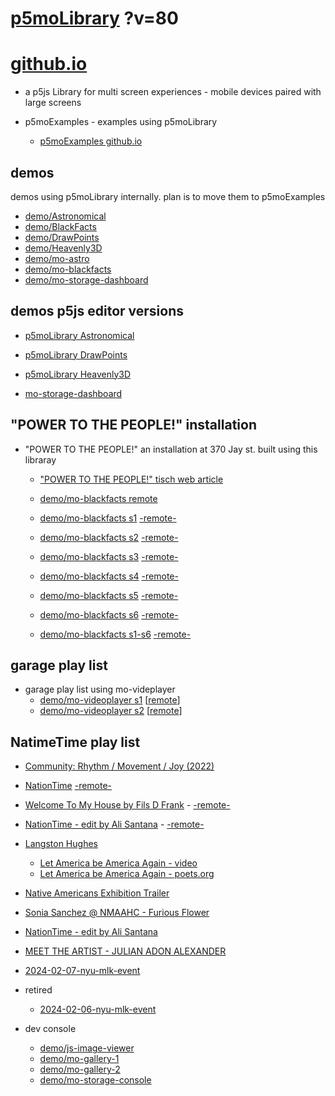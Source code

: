 # [p5moLibrary](https://github.com/molab-itp/p5moLibrary) ?v=80

# [github.io](https://molab-itp.github.io/p5moLibrary/src?v=80)

- a p5js Library for multi screen experiences - mobile devices paired with large screens

- p5moExamples - examples using p5moLibrary

  - [ p5moExamples github.io ](https://molab-itp.github.io/p5moExamples)

## demos

demos using p5moLibrary internally. plan is to move them to p5moExamples

- [demo/Astronomical](demo/Astronomical?v=80)
- [demo/BlackFacts](demo/BlackFacts?v=80)
- [demo/DrawPoints](demo/DrawPoints?v=80)
- [demo/Heavenly3D](demo/Heavenly3D?v=80)
- [demo/mo-astro](demo/mo-astro?v=80)
- [demo/mo-blackfacts](demo/mo-blackfacts?v=80)
- [demo/mo-storage-dashboard](demo/mo-storage-dashboard?v=80)

## demos p5js editor versions

- [p5moLibrary Astronomical](https://editor.p5js.org/jht9629-nyu/sketches/iIIAb8KIDr)

- [p5moLibrary DrawPoints](https://editor.p5js.org/jht9629-nyu/sketches/TQyVoswjQ)

- [p5moLibrary Heavenly3D](https://editor.p5js.org/jht9629-nyu/sketches/6VM5IMP4m)

- [mo-storage-dashboard](https://editor.p5js.org/jht9629-nyu/sketches/Osz28nOS9)

## "POWER TO THE PEOPLE!" installation

- "POWER TO THE PEOPLE!" an installation at 370 Jay st. built using this libraray

  - ["POWER TO THE PEOPLE!" tisch web article](https://tisch.nyu.edu/itp/news/spring-2024/community-facing-interactive-installations-on-the-ground-floor-o)

  - [demo/mo-blackfacts remote](demo/mo-blackfacts?v=80)
  - [demo/mo-blackfacts s1](demo/mo-blackfacts?v=80&group=s1&qrcode=mo-blackfacts-qrcode-1.png) [-remote-](demo/mo-blackfacts?v=80&group=s1)
  - [demo/mo-blackfacts s2](demo/mo-blackfacts?v=80&group=s2&qrcode=mo-blackfacts-qrcode-2.png) [-remote-](demo/mo-blackfacts?v=80&group=s2)
  - [demo/mo-blackfacts s3](demo/mo-blackfacts?v=80&group=s3&qrcode=mo-blackfacts-qrcode-3.png) [-remote-](demo/mo-blackfacts?v=80&group=s3)
  - [demo/mo-blackfacts s4](demo/mo-blackfacts?v=80&group=s4&qrcode=mo-blackfacts-qrcode-4.png) [-remote-](demo/mo-blackfacts?v=80&group=s4)
  - [demo/mo-blackfacts s5](demo/mo-blackfacts?v=80&group=s5&qrcode=mo-blackfacts-qrcode-5.png) [-remote-](demo/mo-blackfacts?v=80&group=s5)
  - [demo/mo-blackfacts s6](demo/mo-blackfacts?v=80&group=s6&qrcode=mo-blackfacts-qrcode-6.png) [-remote-](demo/mo-blackfacts?v=80&group=s6)
  - [demo/mo-blackfacts s1-s6](demo/mo-blackfacts?v=80&group=s1,s2,s3,s4,s5,s6&qrcode=mo-blackfacts-qrcode-1-6.png) [-remote-](demo/mo-blackfacts?v=80&group=s1,s2,s3,s4,s5,s6)

## garage play list

- garage play list using mo-videplayer
  - [demo/mo-videoplayer s1](demo/mo-videoplayer?v=80&group=s1&qrcode=mo-videoplayer-qrcode-1.png)
    [[remote](qrcode/mo-videoplayer.html?v=80&group=s1)]
  - [demo/mo-videoplayer s2](demo/mo-videoplayer?v=80&group=s2&qrcode=mo-videoplayer-qrcode-2.png)
    [[remote](qrcode/mo-videoplayer.html?v=80&group=s2)]

## NatimeTime play list

- [Community: Rhythm / Movement / Joy (2022)](demo/mo-videoplayer/index.html?playlist=8HfVf69nUX0)

- [NationTime](demo/mo-videoplayer/index.html?qrcode=NationTime.png) [-remote-](demo/mo-videoplayer/index.html)

- [Welcome To My House by Fils D Frank](demo/mo-videoplayer/?playlist=kinLtCLHYvo&title=Welcome%20To%20My%20House%20by%20Fils%20D%20Frank&qrcode=NationTime.png) - [-remote-](demo/mo-videoplayer/?playlist=kinLtCLHYvo&title=Welcome%20To%20My%20House%20by%20Fils%20D%20Frank)

- [NationTime - edit by Ali Santana](demo/mo-videoplayer/?playlist=-UtKxghWlvY&title=NationTime%20-%20ELUCID%20-%20BETAMAX&qrcode=NationTime.png) - [-remote-](demo/mo-videoplayer/?playlist=-UtKxghWlvY&title=NationTime%20-%20ELUCID%20-%20BETAMAX)

- [Langston Hughes ](demo/BlackFacts?playlist=XzI3huqpCi4)

  - [Let America be America Again - video](demo/mo-blackfacts?playlist=CFNM8GB_Yp0&title=%E2%98%85)
  - [Let America be America Again - poets.org](https://poets.org/poem/let-america-be-america-again)

- [Native Americans Exhibition Trailer](demo/BlackFacts?playlist=hpjNGTYvpxw)

- [Sonia Sanchez @ NMAAHC - Furious Flower](demo/mo-blackfacts?playlist=FNLp8e-cfgk&title=Sonia%20Sanchez)

- [NationTime - edit by Ali Santana](demo/mo-videoplayer?playlist=-UtKxghWlvY&title=NationTime%20-%20ELUCID%20-%20BETAMAX&qrcode=NationTime.png)

- [MEET THE ARTIST - JULIAN ADON ALEXANDER](demo/mo-blackfacts?playlist=wk0La_2igws&title=MEET%20THE%20ARTIST%20-%20JULIAN%20ADON%20ALEXANDE%20-%20What%20it%20is&qrcode=JULIAN.png)

- [2024-02-07-nyu-mlk-event](demo/mo-blackfacts?playlist=lG758MniLYg&qrcode=annoucement-01.png&title=2024-02-07-nyu-mlk-event)

- retired

  - [2024-02-06-nyu-mlk-event](demo/mo-blackfacts?playlist=zbRz5xTaLYI&qrcode=annoucement-01.png&title=2024-02-06-nyu-mlk-event)
  <!-- - [Weapons of White Destruction - TJ](demo/mo-blackfacts?playlist=ob8YQPGJiHY&title=Weapons%20of%20White%20Destruction%20-%20TJ&&qrcode=TJ.png) -->

- dev console

  - [demo/js-image-viewer](demo/js-image-viewer?v=80)
  - [demo/mo-gallery-1](demo/mo-gallery-1?v=80)
  - [demo/mo-gallery-2](demo/mo-gallery-2?v=80)
  - [demo/mo-storage-console](demo/mo-storage-console?v=80)

<!--

- retired
  - [demo/mo-astro-host-0](demo/mo-astro-host-0?v=80)
  - [demo/mo-astro-host-1](demo/mo-astro-host-1?v=80)
  - [demo/mo-astro-remote-0](demo/mo-astro-remote-0?v=80)
  - [demo/mo-astro-remote-1](demo/mo-astro-remote-1?v=80)

  - [demo/mo-blackfacts-host](demo/mo-blackfacts-host?v=80)
  - [demo/mo-blackfacts-remote](demo/mo-blackfacts-remote?v=80)

# https://www.youtube.com/watch?v=hpjNGTYvpxw
# The Land Carries Our Ancestors: Contemporary Art by Native Americans Exhibition Trailer

 -->

